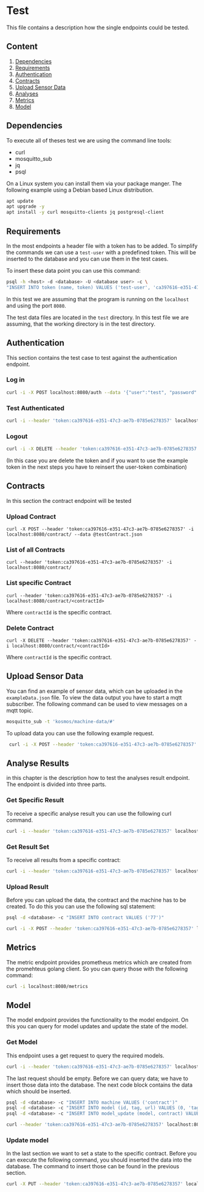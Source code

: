 # Test

This file contains a description how the single endpoints could be tested.

## Content
1. [Dependencies](#dependencies)
1. [Requirements](#requirements)
1. [Authentication](#authentication)
1. [Contracts](#contracts)
1. [Upload Sensor Data](#upload-sensor-data)
1. [Analyses](#analyse-results)
1. [Metrics](#metrics)
1. [Model](#model)

[//]: <> (TODO https://gitlab.inovex.de/proj-kosmos/kosmos-analyses-cloud-connector/-/issues/5)
## Dependencies
To execute all of theses test we are using the command line tools:
- curl
- mosquitto\_sub
- jq
- psql

On a Linux system you can install them via your package manger.
The following example using a Debian based Linux distribution.
```bash
apt update
apt upgrade -y
apt install -y curl mosquitto-clients jq postgresql-client
```

## Requirements
In the most endpoints a header file with a token has to be added. To simplify the commands we can use a `test-user`
with a predefined token. This will be inserted to the database and you can use them in the test cases.

To insert these data point you can use this command:
```bash
psql -h <host> -d <database> -U <database user> -c \
"INSERT INTO token (name, token) VALUES ('test-user', 'ca397616-e351-47c3-ae7b-0785e6278357');"
```

In this test we are assuming that the program is running on the `localhost` and using the port `8080`.

The test data files are located in the `test` directory. In this test file we are assuming, that the working directory
is in the test directory.

## Authentication
This section contains the test case to test against the authentication endpoint. 

### Log in
```bash
curl -i -X POST localhost:8080/auth --data '{"user":"test", "password":"abc"}'
```

### Test Authenticated
```bash
curl -i --header 'token:ca397616-e351-47c3-ae7b-0785e6278357' localhost:8080/auth
```

### Logout
```bash
curl -i -X DELETE --header 'token:ca397616-e351-47c3-ae7b-0785e6278357' localhost:8080/auth
```
(In this case you are delete the token and if you want to use the example token in the next steps you have
to reinsert the user-token combination)

## Contracts
In this section the contract endpoint will be tested

### Upload Contract
```
curl -X POST --header 'token:ca397616-e351-47c3-ae7b-0785e6278357' -i localhost:8080/contract/ --data @testContract.json
```

### List of all Contracts
```
curl --header 'token:ca397616-e351-47c3-ae7b-0785e6278357' -i localhost:8080/contract/
```

### List specific Contract
```
curl --header 'token:ca397616-e351-47c3-ae7b-0785e6278357' -i localhost:8080/contract/<contractId>
```
Where `contractId` is the specific contract.

### Delete Contract
```
curl -X DELETE --header 'token:ca397616-e351-47c3-ae7b-0785e6278357' -i localhost:8080/contract/<contractId>
```

Where `contractId` is the specific contract.

## Upload Sensor Data
You can find an example of sensor data, which can be uploaded in the `exampleData.json` file.
To view the data output you have to start a mqtt subscriber. The following command can be used to
view messages on a mqtt topic.
```bash
mosquitto_sub -t 'kosmos/machine-data/#'
```

To upload data you can use the following example request.
```bash
 curl -i -X POST --header 'token:ca397616-e351-47c3-ae7b-0785e6278357' localhost:8080/machine-data/ --data @exampleData.json
```
## Analyse Results
in this chapter is the description how to test the analyses result endpoint. The 
endpoint is divided into three parts.

### Get Specific Result
To receive a specific analyse result you can use the following curl command. 
```bash
curl -i --header 'token:ca397616-e351-47c3-ae7b-0785e6278357' localhost:8080/analyses/77/8
```

### Get Result Set
To receive all results from a specific contract:
```bash
curl -i --header 'token:ca397616-e351-47c3-ae7b-0785e6278357' localhost:8080/analyses/77
```


### Upload Result
Before you can upload the data, the contract and the machine has to be created. To do this you can use the following sql statement:
```bash
psql -d <database> -c "INSERT INTO contract VALUES ('77')"
```
```bash
curl -i -X POST --header 'token:ca397616-e351-47c3-ae7b-0785e6278357' localhost:8080/analyses/77/mach1/sens1 --data @exampleAnalyseResult.json
```

## Metrics
The metric endpoint provides prometheus metrics which are created from the promehteus golang client. So you can query those with the following
command:
```bash
curl -i localhost:8080/metrics
```

## Model
The model endpoint provides the functionality to the model endpoint. On this you can query for model updates and update
the state of the model.

### Get Model
This endpoint uses a get request to query the required models.
```bash
curl -i --header 'token:ca397616-e351-47c3-ae7b-0785e6278357' localhost:8080/model/77
```
The last request should be empty. Before we can query data; we have to insert those data into the database. The next
code block contains the data which should be inserted.

```bash
psql -d <database> -c "INSERT INTO machine VALUES ('contract')"
psql -d <database> -c "INSERT INTO model (id, tag, url) VALUES (0, 'tag', 'url')"
psql -d <database> -c "INSERT INTO model_update (model, contract) VALUES (0, '77')"
```

```bash
curl --header 'token:ca397616-e351-47c3-ae7b-0785e6278357' localhost:8080/model/77
```

### Update model
In the last section we want to set a state to the specific contract. Before you can execute the following command, you should
inserted the data into the database. The command to insert those can be found in the previous section.

```bash
curl -X PUT --header 'token:ca397616-e351-47c3-ae7b-0785e6278357' localhost:8080/model/contract-test33 --data '{"state":"test", "models":[{"tag":"tag", "url":"url"}]}'
```
